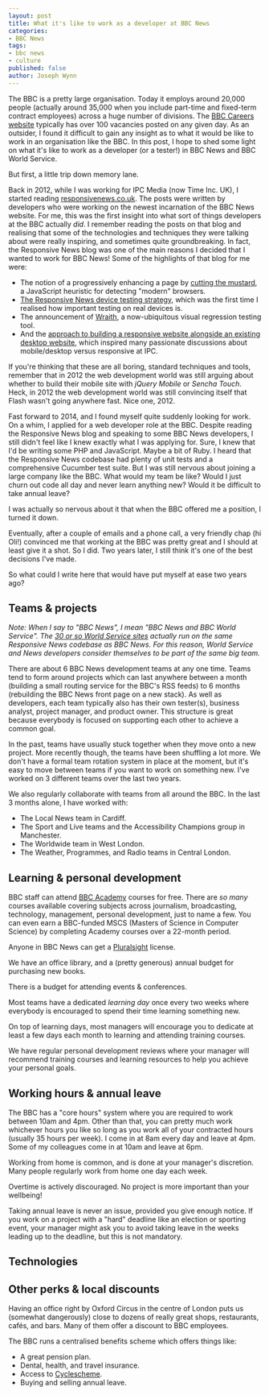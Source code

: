 ```yaml
---
layout: post
title: What it's like to work as a developer at BBC News
categories:
- BBC News
tags:
- bbc news
- culture
published: false
author: Joseph Wynn
---
```


The BBC is a pretty large organisation. Today it employs around 20,000 people (actually around 35,000 when you include part-time and fixed-term contract employees) across a huge number of divisions. The [BBC Careers website](http://careerssearch.bbc.co.uk/) typically has over 100 vacancies posted on any given day. As an outsider, I found it difficult to gain any insight as to what it would be like to work in an organisation like the BBC. In this post, I hope to shed some light on what it's like to work as a developer (or a tester!) in BBC News and BBC World Service.<!--more-->

But first, a little trip down memory lane.

Back in 2012, while I was working for IPC Media (now Time Inc. UK), I started reading [responsivenews.co.uk](http://responsivenews.co.uk/). The posts were written by developers who were working on the newest incarnation of the BBC News website. For me, this was the first insight into what sort of things developers at the BBC actually _did_. I remember reading the posts on that blog and realising that some of the technologies and techniques they were talking about were really inspiring, and sometimes quite groundbreaking. In fact, the Responsive News blog was one of the main reasons I decided that I wanted to work for BBC News! Some of the highlights of that blog for me were:

 * The notion of a progressively enhancing a page by [cutting the mustard](http://responsivenews.co.uk/post/18948466399/cutting-the-mustard), a JavaScript heuristic for detecting "modern" browsers.
 * [The Responsive News device testing strategy](http://responsivenews.co.uk/post/50028612882/responsive-news-testing), which was the first time I realised how important testing on real devices is.
 * The announcement of [Wraith](http://responsivenews.co.uk/post/56884056177/wraith), a now-ubiquitous visual regression testing tool.
 * And the [approach to building a responsive website alongside an existing desktop website](http://responsivenews.co.uk/post/51567651162/response-ish-web-design), which inspired many passionate discussions about mobile/desktop versus responsive at IPC.

If you're thinking that these are all boring, standard techniques and tools, remember that in 2012 the web development world was still arguing about whether to build their mobile site with _jQuery Mobile_ or _Sencha Touch_. Heck, in 2012 the web development world was still convincing itself that Flash wasn't going anywhere fast. Nice one, 2012.

Fast forward to 2014, and I found myself quite suddenly looking for work. On a whim, I applied for a web developer role at the BBC. Despite reading the Responsive News blog and speaking to some BBC News developers, I still didn't feel like I knew exactly what I was applying for. Sure, I knew that I'd be writing some PHP and JavaScript. Maybe a bit of Ruby. I heard that the Responsive News codebase had plenty of unit tests and a comprehensive Cucumber test suite. But I was still nervous about joining a large company like the BBC. What would my team be like? Would I just churn out code all day and never learn anything new? Would it be difficult to take annual leave?

I was actually so nervous about it that when the BBC offered me a position, I turned it down.

Eventually, after a couple of emails and a phone call, a very friendly chap (hi Oli!) convinced me that working at the BBC was pretty great and I should at least give it a shot. So I did. Two years later, I still think it's one of the best decisions I've made.

So what could I write here that would have put myself at ease two years ago?

## Teams & projects

_Note: When I say to "BBC News", I mean "BBC News and BBC World Service". The [30 or so World Service sites](http://www.bbc.co.uk/ws/languages) actually run on the same Responsive News codebase as BBC News. For this reason, World Service and News developers consider themselves to be part of the same big team._

There are about 6 BBC News development teams at any one time. Teams tend to form around projects which can last anywhere between a month (building a small routing service for the BBC's RSS feeds) to 6 months (rebuilding the BBC News front page on a new stack). As well as developers, each team typically also has their own tester(s), business analyst, project manager, and product owner. This structure is great because everybody is focused on supporting each other to achieve a common goal.

In the past, teams have usually stuck together when they move onto a new project. More recently though, the teams have been shuffling a lot more. We don't have a formal team rotation system in place at the moment, but it's easy to move between teams if you want to work on something new. I've worked on 3 different teams over the last two years.

We also regularly collaborate with teams from all around the BBC. In the last 3 months alone, I have worked with:

 * The Local News team in Cardiff.
 * The Sport and Live teams and the Accessibility Champions group in Manchester.
 * The Worldwide team in West London.
 * The Weather, Programmes, and Radio teams in Central London.

## Learning & personal development

BBC staff can attend [BBC Academy](http://www.bbc.co.uk/academy) courses for free. There are _so many_ courses available covering subjects across journalism, broadcasting, technology, management, personal development, just to name a few. You can even earn a BBC-funded MSCS (Masters of Science in Computer Science) by completing Academy courses over a 22-month period.

Anyone in BBC News can get a [Pluralsight](https://www.pluralsight.com/) license.

We have an office library, and a (pretty generous) annual budget for purchasing new books.

There is a budget for attending events & conferences.

Most teams have a dedicated _learning day_ once every two weeks where everybody is encouraged to spend their time learning something new.

On top of learning days, most managers will encourage you to dedicate at least a few days each month to learning and attending training courses.

We have regular personal development reviews where your manager will recommend training courses and learning resources to help you achieve your personal goals.

## Working hours & annual leave

The BBC has a "core hours" system where you are required to work between 10am and 4pm. Other than that, you can pretty much work whichever hours you like so long as you work all of your contracted hours (usually 35 hours per week). I come in at 8am every day and leave at 4pm. Some of my colleagues come in at 10am and leave at 6pm.

Working from home is common, and is done at your manager's discretion. Many people regularly work from home one day each week.

Overtime is actively discouraged. No project is more important than your wellbeing!

Taking annual leave is never an issue, provided you give enough notice. If you work on a project with a "hard" deadline like an election or sporting event, your manager might ask you to avoid taking leave in the weeks leading up to the deadline, but this is not mandatory.

## Technologies

## Other perks & local discounts

Having an office right by Oxford Circus in the centre of London puts us (somewhat dangerously) close to dozens of really great shops, restaurants, cafés, and bars. Many of them offer a discount to BBC employees.

The BBC runs a centralised benefits scheme which offers things like:

 * A great pension plan.
 * Dental, health, and travel insurance.
 * Access to [Cyclescheme](https://www.cyclescheme.co.uk/).
 * Buying and selling annual leave.
